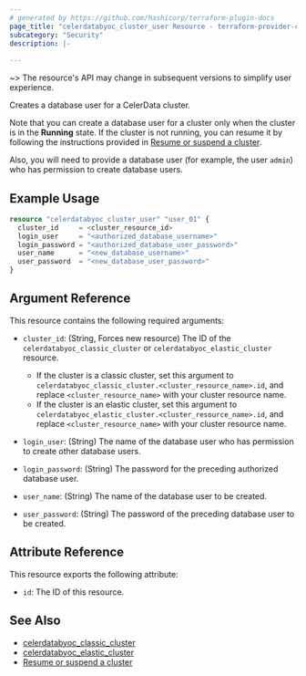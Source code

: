 ```yaml
---
# generated by https://github.com/hashicorp/terraform-plugin-docs
page_title: "celerdatabyoc_cluster_user Resource - terraform-provider-celerdatabyoc"
subcategory: "Security"
description: |-
  
---
```


~> The resource's API may change in subsequent versions to simplify user experience.

Creates a database user for a CelerData cluster.

Note that you can create a database user for a cluster only when the cluster is in the **Running** state. If the cluster is not running, you can resume it by following the instructions provided in [Resume or suspend a cluster](../guides/resume_suspend_cluster.md).

Also, you will need to provide a database user (for example, the user `admin`) who has permission to create database users.

## Example Usage

```terraform
resource "celerdatabyoc_cluster_user" "user_01" {
  cluster_id     = <cluster_resource_id>
  login_user     = "<authorized_database_username>"
  login_password = "<authorized_database_user_password>"
  user_name      = "<new_database_username>"
  user_password  = "<new_database_user_password>"
}
```

## Argument Reference

This resource contains the following required arguments:

- `cluster_id`: (String, Forces new resource) The ID of the `celerdatabyoc_classic_cluster` or `celerdatabyoc_elastic_cluster` resource.

  - If the cluster is a classic cluster, set this argument to `celerdatabyoc_classic_cluster.<cluster_resource_name>.id`, and replace `<cluster_resource_name>` with your cluster resource name.
  - If the cluster is an elastic cluster, set this argument to `celerdatabyoc_elastic_cluster.<cluster_resource_name>.id`, and replace `<cluster_resource_name>` with your cluster resource name.

- `login_user`: (String) The name of the database user who has permission to create other database users.

- `login_password`: (String) The password for the preceding authorized database user.

- `user_name`: (String) The name of the database user to be created.

- `user_password`: (String) The password of the preceding database user to be created.

## Attribute Reference

This resource exports the following attribute:

- `id`: The ID of this resource.

## See Also

- [celerdatabyoc_classic_cluster](../resources/classic_cluster.md)
- [celerdatabyoc_elastic_cluster](../resources/elastic_cluster.md)
- [Resume or suspend a cluster](../guides/resume_suspend_cluster.md)
